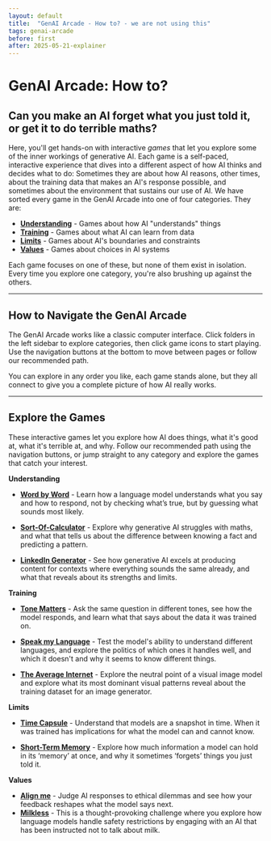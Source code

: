 ```yaml
---
layout: default
title:  "GenAI Arcade - How to? - we are not using this"
tags: genai-arcade
before: first
after: 2025-05-21-explainer
---
```


# GenAI Arcade: How to? 

## Can you make an AI forget what you just told it, or get it to do terrible maths? 

Here, you'll get hands-on with interactive *games* that let you explore some of the inner workings of generative AI. Each game is a self-paced, interactive experience that dives into a different aspect of how AI thinks and decides what to do: Sometimes they are about how AI reasons, other times, about the training data that makes an AI's response possible, and sometimes about the environment that sustains our use of AI. We have sorted every game in the GenAI Arcade into one of four categories. They are:

   * **[Understanding](/genai-arcade/tag/understanding/)** - Games about how AI "understands" things
   * **[Training](genai-arcade/tag/training/)** - Games about what AI can learn from data
   * **[Limits](/genai-arcade/tag/limits)** - Games about AI's boundaries and constraints
   * **[Values](/genai-arcade/tag/values/)** - Games about choices in AI systems

Each game focuses on one of these, but none of them exist in isolation. Every time you explore one category, you're also brushing up against the others.

---

## How to Navigate the GenAI Arcade

The GenAI Arcade works like a classic computer interface. Click folders in the left sidebar to explore categories, then click game icons to start playing. Use the navigation buttons at the bottom to move between pages or follow our recommended path.

You can explore in any order you like, each game stands alone, but they all connect to give you a complete picture of how AI really works.


---

## Explore the Games

These interactive games let you explore how AI does things, what it's good at, what it's terrible at, and why. Follow our recommended path using the navigation buttons, or jump straight to any category and explore the games that catch your interest.

**Understanding**

- **[Word by Word](/20241011/probable-facts)** - Learn how a language model understands what you say and how to respond, not by checking what’s true, but by guessing what sounds most likely.

- **[Sort-Of-Calculator](/20241011/llm-calculator)** - Explore why generative AI struggles with maths, and what that tells us about the difference between knowing a fact and predicting a pattern.

- **[LinkedIn Generator](/20241011/linkedin-generator)** - See how generative AI excels at producing content for contexts  where everything sounds the same already, and what that reveals about its strengths and limits.

**Training**

- **[Tone Matters](/20241011/politeness)** - Ask the same question in different tones, see how the model responds, and learn what that says about the data it was trained on.

- **[Speak my Language](/20241011/multilingual-llm)** - Test the model's ability to understand different languages, and explore the politics of which ones it handles well, and which it doesn't and why it seems to know different things.


- **[The Average Internet](/20241011/neutral-inputs)** - Explore the neutral point of a visual image model and explore what its most dominant visual patterns reveal about the training dataset for an image generator.
 
**Limits** 

- **[Time Capsule](/20241011/knowledge-cutoff)** - Understand that models are a snapshot in time. When it was trained has implications for what the model can and cannot know.

- **[Short-Term Memory](/20241011/context-window)** - Explore how much information a model can hold in its ‘memory’  at once, and why it sometimes ‘forgets’ things you just told it.

**Values**

- **[Align me](/20241011/milkless)** - Judge AI responses to ethical dilemmas and see how your feedback reshapes what the model says next.
- **[Milkless](/20241011/milkless)** - This is a thought-provoking challenge where you explore how language models handle safety restrictions by engaging with an AI that has been instructed not to talk about milk. 
